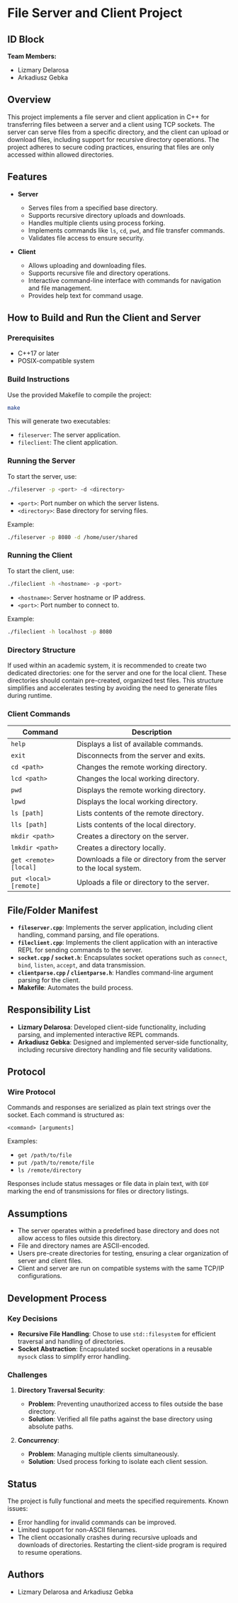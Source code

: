 # File Server and Client Project

## ID Block

**Team Members:**

- Lizmary Delarosa
- Arkadiusz Gebka

## Overview

This project implements a file server and client application in C++ for transferring files between a server and a client using TCP sockets. The server can serve files from a specific directory, and the client can upload or download files, including support for recursive directory operations. The project adheres to secure coding practices, ensuring that files are only accessed within allowed directories.

## Features

- **Server**

  - Serves files from a specified base directory.
  - Supports recursive directory uploads and downloads.
  - Handles multiple clients using process forking.
  - Implements commands like `ls`, `cd`, `pwd`, and file transfer commands.
  - Validates file access to ensure security.

- **Client**

  - Allows uploading and downloading files.
  - Supports recursive file and directory operations.
  - Interactive command-line interface with commands for navigation and file management.
  - Provides help text for command usage.

## How to Build and Run the Client and Server

### Prerequisites

- C++17 or later
- POSIX-compatible system

### Build Instructions

Use the provided Makefile to compile the project:

```bash
make
```

This will generate two executables:

- `fileserver`: The server application.
- `fileclient`: The client application.

### Running the Server

To start the server, use:

```bash
./fileserver -p <port> -d <directory>
```

- `<port>`: Port number on which the server listens.
- `<directory>`: Base directory for serving files.

Example:

```bash
./fileserver -p 8080 -d /home/user/shared
```

### Running the Client

To start the client, use:

```bash
./fileclient -h <hostname> -p <port>
```

- `<hostname>`: Server hostname or IP address.
- `<port>`: Port number to connect to.

Example:

```bash
./fileclient -h localhost -p 8080
```

### Directory Structure

If used within an academic system, it is recommended to create two dedicated directories: one for the server and one for the local client. These directories should contain pre-created, organized test files. This structure simplifies and accelerates testing by avoiding the need to generate files during runtime.

### Client Commands

| Command                | Description                                                        |
|------------------------|--------------------------------------------------------------------|
| `help`                | Displays a list of available commands.                            |
| `exit`                | Disconnects from the server and exits.                            |
| `cd <path>`           | Changes the remote working directory.                             |
| `lcd <path>`          | Changes the local working directory.                              |
| `pwd`                 | Displays the remote working directory.                            |
| `lpwd`                | Displays the local working directory.                             |
| `ls [path]`           | Lists contents of the remote directory.                           |
| `lls [path]`          | Lists contents of the local directory.                            |
| `mkdir <path>`        | Creates a directory on the server.                                |
| `lmkdir <path>`       | Creates a directory locally.                                      |
| `get <remote> [local]`| Downloads a file or directory from the server to the local system. |
| `put <local> [remote]`| Uploads a file or directory to the server.                         |

## File/Folder Manifest

- **`fileserver.cpp`**: Implements the server application, including client handling, command parsing, and file operations.
- **`fileclient.cpp`**: Implements the client application with an interactive REPL for sending commands to the server.
- **`socket.cpp` / `socket.h`**: Encapsulates socket operations such as `connect`, `bind`, `listen`, `accept`, and data transmission.
- **`clientparse.cpp` / `clientparse.h`**: Handles command-line argument parsing for the client.
- **Makefile**: Automates the build process.

## Responsibility List

- **Lizmary Delarosa**: Developed client-side functionality, including parsing, and implemented interactive REPL commands.
- **Arkadiusz Gebka**: Designed and implemented server-side functionality, including recursive directory handling and file security validations.

## Protocol

### Wire Protocol

Commands and responses are serialized as plain text strings over the socket. Each command is structured as:

```plaintext
<command> [arguments]
```

Examples:

- `get /path/to/file`
- `put /path/to/remote/file`
- `ls /remote/directory`

Responses include status messages or file data in plain text, with `EOF` marking the end of transmissions for files or directory listings.

## Assumptions

- The server operates within a predefined base directory and does not allow access to files outside this directory.
- File and directory names are ASCII-encoded.
- Users pre-create directories for testing, ensuring a clear organization of server and client files.
- Client and server are run on compatible systems with the same TCP/IP configurations.

## Development Process

### Key Decisions

- **Recursive File Handling**: Chose to use `std::filesystem` for efficient traversal and handling of directories.
- **Socket Abstraction**: Encapsulated socket operations in a reusable `mysock` class to simplify error handling.

### Challenges

1. **Directory Traversal Security**:

   - **Problem**: Preventing unauthorized access to files outside the base directory.
   - **Solution**: Verified all file paths against the base directory using absolute paths.

2. **Concurrency**:

   - **Problem**: Managing multiple clients simultaneously.
   - **Solution**: Used process forking to isolate each client session.

## Status

The project is fully functional and meets the specified requirements. Known issues:

- Error handling for invalid commands can be improved.
- Limited support for non-ASCII filenames.
- The client occasionally crashes during recursive uploads and downloads of directories. Restarting the client-side program is required to resume operations.

## Authors

- Lizmary Delarosa and Arkadiusz Gebka

